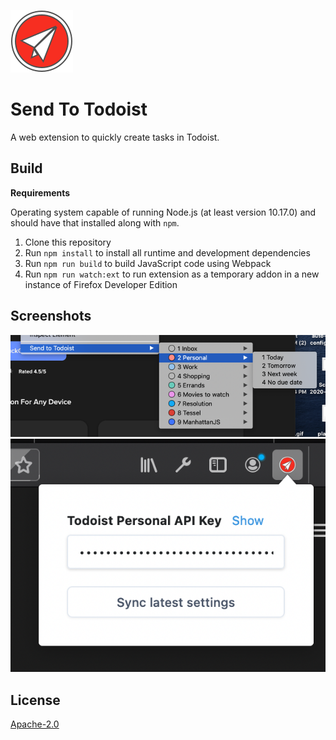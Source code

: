 ![send to todoist icon](./icons/SendToTodoist.svg)

# Send To Todoist

A web extension to quickly create tasks in Todoist.

## Build

**Requirements**

Operating system capable of running Node.js (at least version 10.17.0) and should have that installed along with `npm`.

1. Clone this repository
1. Run `npm install` to install all runtime and development dependencies
1. Run `npm run build` to build JavaScript code using Webpack
1. Run `npm run watch:ext` to run extension as a temporary addon in a new instance of Firefox Developer Edition

## Screenshots

![screenshot of custom context menu](./images/screenshot-1.png)
![screenshot of extension popup](./images/screenshot-2.png)

## License

[Apache-2.0](./LICENSE)
